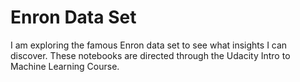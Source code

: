 # Enron Data Set
I am exploring the famous Enron data set to see what insights I can discover. These notebooks are directed through the Udacity Intro to Machine Learning Course.
